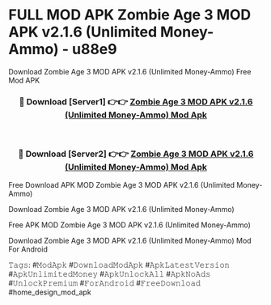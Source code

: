 # FULL MOD APK Zombie Age 3 MOD APK v2.1.6 (Unlimited Money-Ammo) - u88e9
Download Zombie Age 3 MOD APK v2.1.6 (Unlimited Money-Ammo) Free Mod APK

<div align="center">
<h3>🔴 Download [Server1] 👉👉 <a href="https://apk-comot.site?title=Zombie_Age_3_MOD_APK_v2.1.6_(Unlimited_Money-Ammo)">Zombie Age 3 MOD APK v2.1.6 (Unlimited Money-Ammo) Mod Apk</a></h3><br>

<h3>🔴 Download [Server2] 👉👉 <a href="https://apk-comot.site?title=Zombie_Age_3_MOD_APK_v2.1.6_(Unlimited_Money-Ammo)">Zombie Age 3 MOD APK v2.1.6 (Unlimited Money-Ammo) Mod Apk</a></h3>
</div>


Free Download APK MOD Zombie Age 3 MOD APK v2.1.6 (Unlimited Money-Ammo)

Download Zombie Age 3 MOD APK v2.1.6 (Unlimited Money-Ammo) 

Free APK MOD Zombie Age 3 MOD APK v2.1.6 (Unlimited Money-Ammo) 

Download Zombie Age 3 MOD APK v2.1.6 (Unlimited Money-Ammo) Mod For Android

𝚃𝚊𝚐𝚜: #𝙼𝚘𝚍𝙰𝚙𝚔 #𝙳𝚘𝚠𝚗𝚕𝚘𝚊𝚍𝙼𝚘𝚍𝙰𝚙𝚔 #𝙰𝚙𝚔𝙻𝚊𝚝𝚎𝚜𝚝𝚅𝚎𝚛𝚜𝚒𝚘𝚗 #𝙰𝚙𝚔𝚄𝚗𝚕𝚒𝚖𝚒𝚝𝚎𝚍𝙼𝚘𝚗𝚎𝚢 #𝙰𝚙𝚔𝚄𝚗𝚕𝚘𝚌𝚔𝙰𝚕𝚕 #𝙰𝚙𝚔𝙽𝚘𝙰𝚍𝚜 #𝚄𝚗𝚕𝚘𝚌𝚔𝙿𝚛𝚎𝚖𝚒𝚞𝚖 #𝙵𝚘𝚛𝙰𝚗𝚍𝚛𝚘𝚒𝚍 #𝙵𝚛𝚎𝚎𝙳𝚘𝚠𝚗𝚕𝚘𝚊𝚍 #home_design_mod_apk